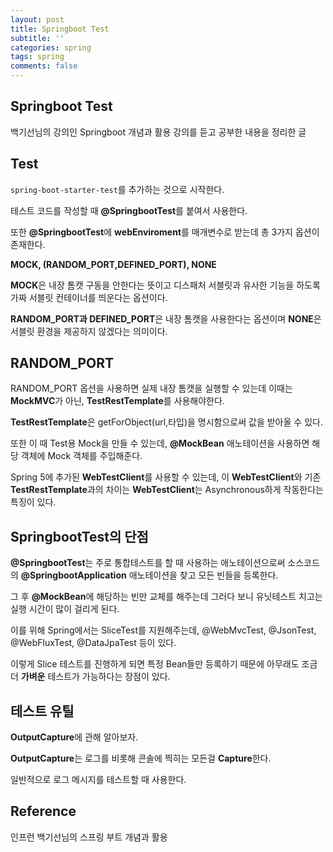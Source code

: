```yaml
---
layout: post
title: Springboot Test
subtitle: ''
categories: spring
tags: spring
comments: false
---
```


## Springboot Test

백기선님의 강의인 Springboot 개념과 활용 강의를 듣고 공부한 내용을 정리한 글

## Test

`spring-boot-starter-test`를 추가하는 것으로 시작한다.

테스트 코드를 작성할 때 **@SpringbootTest**를 붙여서 사용한다.

또한 **@SpringbootTest**에 **webEnviroment**를 매개변수로 받는데 총 3가지 옵션이 존재한다.

**MOCK, (RANDOM_PORT,DEFINED_PORT), NONE**

**MOCK**은 내장 톰캣 구동을 안한다는 뜻이고 디스패처 서블릿과 유사한 기능을 하도록 가짜 서블릿 컨테이너를 띄운다는 옵션이다.

**RANDOM_PORT과 DEFINED_PORT**은 내장 톰캣을 사용한다는 옵션이며 **NONE**은 서블릿 환경을 제공하지 않겠다는 의미이다.

## RANDOM_PORT

RANDOM_PORT 옵션을 사용하면 실제 내장 톰캣을 실행할 수 있는데 이때는 **MockMVC**가 아닌, **TestRestTemplate**를 사용해야한다.

**TestRestTemplate**은 getForObject(url,타입)을 명시함으로써 값을 받아올 수 있다.

또한 이 때 Test용 Mock을 만들 수 있는데, **@MockBean** 애노테이션을 사용하면 해당 객체에 Mock 객체를 주입해준다.

Spring 5에 추가된 **WebTestClient**를 사용할 수 있는데, 이 **WebTestClient**와 기존 **TestRestTemplate**과의 차이는 **WebTestClient**는 Asynchronous하게 작동한다는 특징이 있다.

## SpringbootTest의 단점

**@SpringbootTest**는 주로 통합테스트를 할 때 사용하는 애노테이션으로써 소스코드의 **@SpringbootApplication** 애노테이션을 찾고 모든 빈들을 등록한다.

그 후 **@MockBean**에 해당하는 빈만 교체를 해주는데 그러다 보니 유닛테스트 치고는 실행 시간이 많이 걸리게 된다.

이를 위해 Spring에서는 SliceTest를 지원해주는데, @WebMvcTest, @JsonTest, @WebFluxTest, @DataJpaTest 등이 있다.

이렇게 Slice 테스트를 진행하게 되면 특정 Bean들만 등록하기 때문에 아무래도 조금 더 **가벼운** 테스트가 가능하다는 장점이 있다.

## 테스트 유틸

**OutputCapture**에 관해 알아보자.

**OutputCapture**는 로그를 비롯해 콘솔에 찍히는 모든걸 **Capture**한다.

일반적으로 로그 메시지를 테스트할 때 사용한다.

## Reference

인프런 백기선님의 스프링 부트 개념과 활용
